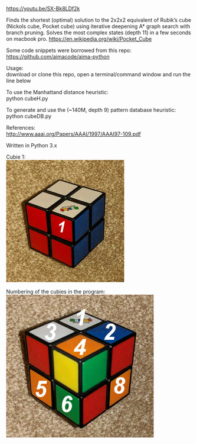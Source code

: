 https://youtu.be/SX-Bk8LDf2k

Finds the shortest (optimal) solution to the 2x2x2 equivalent of Rubik’s cube (Nickols cube, Pocket cube) using iterative deepening A* graph search with branch pruning. Solves the most complex states (depth 11) in a few seconds on macbook pro.
https://en.wikipedia.org/wiki/Pocket_Cube  

Some code snippets were borrowed from this repo:
https://github.com/aimacode/aima-python  

Usage:  
download or clone this repo, open a terminal/command window and run the line below  

To use the Manhattand distance heuristic:    
python cubeH.py  
  
To generate and use the (~140M, depth 9) pattern database heuristic:    
python cubeDB.py  
  
References:   
http://www.aaai.org/Papers/AAAI/1997/AAAI97-109.pdf     
  
Written in Python 3.x  

Cubie 1:  
![alt text](cubie1.jpg)    

Numbering of the cubies in the program:  
![alt text](positions.jpg)
